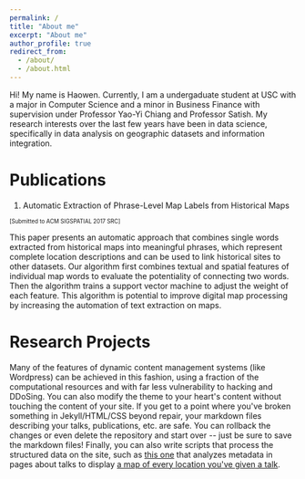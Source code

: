```yaml
---
permalink: /
title: "About me"
excerpt: "About me"
author_profile: true
redirect_from: 
  - /about/
  - /about.html
---
```


Hi! My name is Haowen. Currently, I am a undergaduate student at USC with a major in Computer Science and a minor in Business Finance with supervision under Professor Yao-Yi Chiang and Professor Satish. My research interests over the last few years have been in data science, specifically in data analysis on geographic datasets and information integration.   

Publications
======
1. Automatic Extraction of Phrase-Level Map Labels from Historical Maps

<sub><sup>[Submitted to ACM SIGSPATIAL 2017 SRC]</sup></sub>

This paper presents an automatic approach that combines single words extracted from historical maps into meaningful phrases, which represent complete location descriptions and can be used to link historical sites to other datasets. Our algorithm first combines textual and spatial features of individual map words to evaluate the potentiality of connecting two words. Then the algorithm trains a support vector machine to adjust the weight of each feature. This algorithm is potential to improve digital map processing by increasing the automation of text extraction on maps.



Research Projects
======
Many of the features of dynamic content management systems (like Wordpress) can be achieved in this fashion, using a fraction of the computational resources and with far less vulnerability to hacking and DDoSing. You can also modify the theme to your heart's content without touching the content of your site. If you get to a point where you've broken something in Jekyll/HTML/CSS beyond repair, your markdown files describing your talks, publications, etc. are safe. You can rollback the changes or even delete the repository and start over -- just be sure to save the markdown files! Finally, you can also write scripts that process the structured data on the site, such as [this one](https://github.com/academicpages/academicpages.github.io/blob/master/talkmap.ipynb) that analyzes metadata in pages about talks to display [a map of every location you've given a talk](https://academicpages.github.io/talkmap.html).




